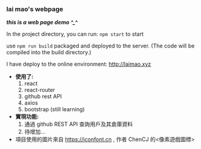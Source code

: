 ### lai mao's webpage
***this is a web page demo ^_^***

In the project directory, you can run:
`npm start` to start

use `npm run build` packaged and deployed to the server. (The code will be compiled into the build directory.)

I have deploy to the online environment: http://laimao.xyz 

* **使用了:**
  1. react
  2. react-router
  3. github rest API 
  4. axios
  5. bootstrap (still learning)
* **實現功能:**
  1. 通過 github REST API 查詢用戶及其倉庫資料
  2. 待增加... 
* 項目使用的圖片來自 https://iconfont.cn , 作者 ChenCJ 的<像素遊戲圖標>
  
  